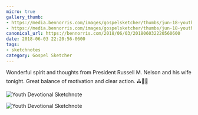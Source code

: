 ```yaml
---
micro: true
gallery_thumb:
- https://media.bennorris.com/images/gospelsketcher/thumbs/jun-18-youth-devotional-01.jpg
- https://media.bennorris.com/images/gospelsketcher/thumbs/jun-18-youth-devotional-02.jpg
canonical_url: https://bennorris.com/2018/06/03/201806032220560600
date: 2018-06-03 22:20:56-0600
tags:
- sketchnotes
category: Gospel Sketcher
---
```


Wonderful spirit and thoughts from President Russell M. Nelson and his wife tonight. Great balance of motivation and clear action. ⛪️✍🏼

![Youth Devotional Sketchnote](https://media.bennorris.com/images/gospelsketcher/general/jun-18-youth-devotional-01.jpg)

![Youth Devotional Sketchnote](https://media.bennorris.com/images/gospelsketcher/general/jun-18-youth-devotional-02.jpg)
